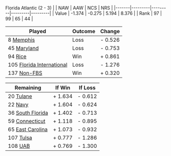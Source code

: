 Florida Atlantic (2 - 3)
|       |   NAW   |   AAW   |   NCS   |   NRS   |
|-------|---------|---------|---------|---------|
| Value |  -1.374 |  -0.275 |   5.194 |   8.376 |
| Rank  |      97 |      99 |      65 |      44 |

| Played                    | Outcome    |  Change  |
|---------------------------|------------|----------|
|   8 [Memphis               ](Memphis)| Loss       | -  0.526 |
|  45 [Maryland              ](Maryland)| Loss       | -  0.753 |
|  94 [Rice                  ](Rice)| Win        | +  0.861 |
| 105 [Florida International ](FloridaInternational)| Loss       | -  1.276 |
| 137 [Non-FBS               ](NonFBS)| Win        | +  0.320 |

| Remaining                 |  If Win  |  If Loss |
|---------------------------|----------|----------|
|  20 [Tulane                ](Tulane)| +  1.634 | -  0.612 |
|  22 [Navy                  ](Navy)| +  1.604 | -  0.624 |
|  36 [South Florida         ](SouthFlorida)| +  1.402 | -  0.713 |
|  59 [Connecticut           ](Connecticut)| +  1.118 | -  0.895 |
|  65 [East Carolina         ](EastCarolina)| +  1.073 | -  0.932 |
| 107 [Tulsa                 ](Tulsa)| +  0.777 | -  1.286 |
| 108 [UAB                   ](UAB)| +  0.769 | -  1.300 |

